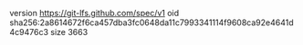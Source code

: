 version https://git-lfs.github.com/spec/v1
oid sha256:2a8614672f6ca457dba3fc0648da11c7993341114f9608ca92e4641d4c9476c3
size 3663
